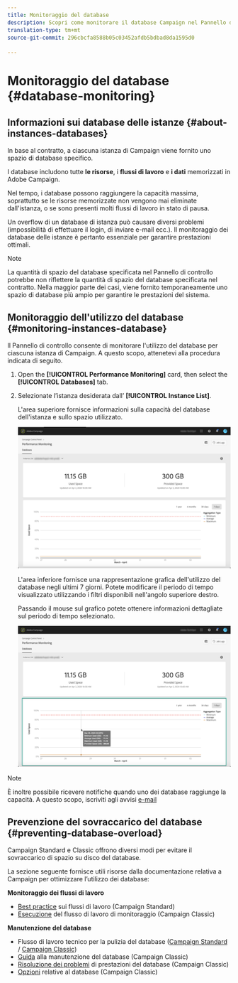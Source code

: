 ```yaml
---
title: Monitoraggio del database
description: Scopri come monitorare il database Campaign nel Pannello di controllo
translation-type: tm+mt
source-git-commit: 296cbcfa8588b05c03452afdb5bdbad8da1595d0

---
```



# Monitoraggio del database {#database-monitoring}

## Informazioni sui database delle istanze {#about-instances-databases}

In base al contratto, a ciascuna istanza di Campaign viene fornito uno spazio di database specifico.

I database includono tutte **le risorse**, i **flussi di lavoro** e **i dati** memorizzati in Adobe Campaign.

Nel tempo, i database possono raggiungere la capacità massima, soprattutto se le risorse memorizzate non vengono mai eliminate dall&#39;istanza, o se sono presenti molti flussi di lavoro in stato di pausa.

Un overflow di un database di istanza può causare diversi problemi (impossibilità di effettuare il login, di inviare e-mail ecc.). Il monitoraggio dei database delle istanze è pertanto essenziale per garantire prestazioni ottimali.

>[!NOTE]
>
>La quantità di spazio del database specificata nel Pannello di controllo potrebbe non riflettere la quantità di spazio del database specificata nel contratto. Nella maggior parte dei casi, viene fornito temporaneamente uno spazio di database più ampio per garantire le prestazioni del sistema.

## Monitoraggio dell&#39;utilizzo del database {#monitoring-instances-database}

Il Pannello di controllo consente di monitorare l&#39;utilizzo del database per ciascuna istanza di Campaign. A questo scopo, attenetevi alla procedura indicata di seguito.

1. Open the **[!UICONTROL Performance Monitoring]** card, then select the **[!UICONTROL Databases]** tab.

1. Selezionate l’istanza desiderata dall’ **[!UICONTROL Instance List]**.

   L&#39;area superiore fornisce informazioni sulla capacità del database dell&#39;istanza e sullo spazio utilizzato.

   ![](assets/databases_dashboard.png)

   L&#39;area inferiore fornisce una rappresentazione grafica dell&#39;utilizzo del database negli ultimi 7 giorni. Potete modificare il periodo di tempo visualizzato utilizzando i filtri disponibili nell&#39;angolo superiore destro.

   Passando il mouse sul grafico potete ottenere informazioni dettagliate sul periodo di tempo selezionato.

   ![](assets/databases_dashboard_detail.png)

>[!NOTE]
>
>È inoltre possibile ricevere notifiche quando uno dei database raggiunge la capacità. A questo scopo, iscriviti agli avvisi [e-mail](../../performance-monitoring/using/email-alerting.md)

## Prevenzione del sovraccarico del database {#preventing-database-overload}

Campaign Standard e Classic offrono diversi modi per evitare il sovraccarico di spazio su disco del database.

La sezione seguente fornisce utili risorse dalla documentazione relativa a Campaign per ottimizzare l’utilizzo dei database:

**Monitoraggio dei flussi di lavoro**

* [Best practice](https://docs.adobe.com/content/help/en/campaign-standard/using/managing-processes-and-data/workflow-general-operation/best-practices-workflows.html) sui flussi di lavoro (Campaign Standard)
* [Esecuzione](https://docs.adobe.com/help/en/campaign-classic/using/automating-with-workflows/monitoring-workflows/monitoring-workflow-execution.html) del flusso di lavoro di monitoraggio (Campaign Classic)

**Manutenzione del database**

* Flusso di lavoro tecnico per la pulizia del database ([Campaign Standard](https://docs.adobe.com/help/en/campaign-standard/using/administrating/application-settings/technical-workflows.html#list-of-technical-workflows) / [Campaign Classic](https://docs.adobe.com/help/en/campaign-classic/using/monitoring-campaign-classic/data-processing/database-cleanup-workflow.html))
* [Guida](https://docs.adobe.com/content/help/en/campaign-classic/using/monitoring-campaign-classic/database-maintenance/recommendations.html) alla manutenzione del database (Campaign Classic)
* [Risoluzione dei problemi](https://docs.adobe.com/content/help/en/campaign-classic/using/monitoring-campaign-classic/troubleshooting/database-performances.html) di prestazioni del database (Campaign Classic)
* [Opzioni](https://docs.adobe.com/help/en/campaign-classic/using/installing-campaign-classic/appendices/configuring-campaign-options.html#database) relative al database (Campaign Classic)
